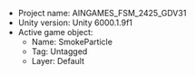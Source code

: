 <!-- UNITY CODE ASSIST INSTRUCTIONS START -->
- Project name: AINGAMES_FSM_2425_GDV31
- Unity version: Unity 6000.1.9f1
- Active game object:
  - Name: SmokeParticle
  - Tag: Untagged
  - Layer: Default
<!-- UNITY CODE ASSIST INSTRUCTIONS END -->